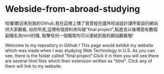 # Webside-from-abroad-studying
哈囉!歡迎來到我的Github,我在這裡上傳了我曾經在國外旺站設計課所架設的網站供大家觀看,
如你所見,這裡有個資料夾叫做"final project",點進去以後裡面有數個副檔名為html的檔,
點擊任何一個檔案均可以連結到我的網站觀看喔!

Welcome to my repository in Github ! This page would exhibit my website which was made when I was studying Web Technology in U.S.
As you can see, there is the folder called "final project".Click it in then you will see there are several html files which their extension written as "html". Click any of them will link to my website.
